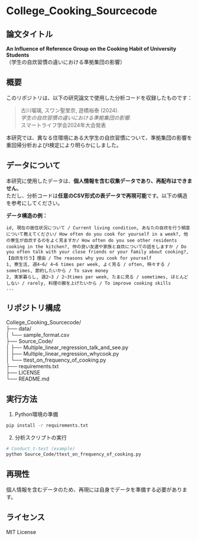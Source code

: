 # College_Cooking_Sourcecode

## 論文タイトル
**An Influence of Reference Group on the Cooking Habit of University Students**  
（学生の自炊習慣の違いにおける準拠集団の影響）

## 概要

このリポジトリは、以下の研究論文で使用した分析コードを収録したものです：

> 古川瑠璃, スワン聖里奈, 遊橋裕泰 (2024).  
> *学生の自炊習慣の違いにおける準拠集団の影響.*  
> スマートライフ学会2024年大会発表

本研究では、異なる住環境にある大学生の自炊習慣について、準拠集団の影響を重回帰分析およびt検定により明らかにしました。

## データについて

本研究に使用したデータは、**個人情報を含む収集データであり、再配布はできません**。  
ただし、分析コードは**任意のCSV形式の表データで再現可能**です。以下の構造を参考にしてください。

**データ構造の例：**
```csv
id, 現在の居住状況について / Current living condition, あなたの自炊を行う頻度について教えてください/ How often do you cook for yourself in a week?, 他の寮生が自炊するのをよく見ますか/ How often do you see other residents cooking in the kitchen?, 仲の良い友達や家族と自炊についての話をしますか / Do you often talk with your close friends or your family about cooking?, 【自炊を行う】理由 / The reasons why you cook for yourself
1, 寮生活, 週4~6/ 4~6 times per week, よく見る / often, 時々する / sometimes, 節約したいから / To save money
2, 実家暮らし, 週2~3 / 2~3times per week, たまに見る / sometimes, ほとんどしない / rarely, 料理の腕を上げたいから / To improve cooking skills
...
```

## リポジトリ構成
College_Cooking_Sourcecode/  
├── data/  
│   └── sample_format.csv  
├── Source_Code/  
│   ├── Multiple_linear_regression_talk_and_see.py  
│   ├── Multiple_linear_regression_whycook.py  
│   └── ttest_on_frequency_of_cooking.py  
├── requirements.txt  
├── LICENSE  
└── README.md

## 実行方法

1. Python環境の準備
```bash
pip install -r requirements.txt
```
2. 分析スクリプトの実行
```bash
# Conduct t-test (example)
python Source_Code/ttest_on_frequency_of_cooking.py
```

## 再現性

個人情報を含むデータのため、再現には自身でデータを準備する必要があります。

## ライセンス
MIT License
